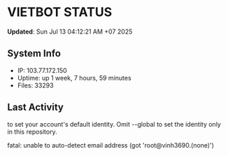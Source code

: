 # VIETBOT STATUS
**Updated**: Sun Jul 13 04:12:21 AM +07 2025

## System Info
- IP: 103.77.172.150
- Uptime: up 1 week, 7 hours, 59 minutes
- Files: 33293

## Last Activity

to set your account's default identity.
Omit --global to set the identity only in this repository.

fatal: unable to auto-detect email address (got 'root@vinh3690.(none)')
